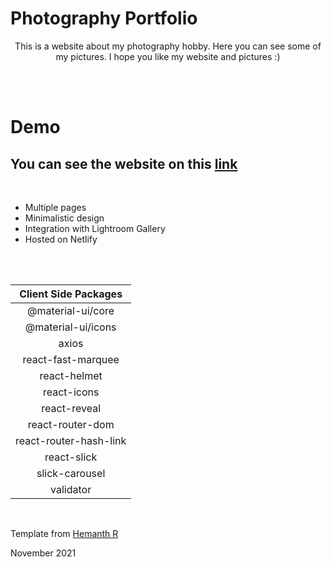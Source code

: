 # Photography Portfolio 

<p align="center">
This is a website about my photography hobby. Here you can see some of my pictures. I hope you like my website and pictures :)
</p>




<br /><br />

# Demo 

## You can see the website on this [link](https://frosty-kepler-0fc451.netlify.app/)

<br />


<ul>
<li>Multiple pages</li>
<li>Minimalistic design</li>
<li>Integration with Lightroom Gallery</li>
<li>Hosted on Netlify</li>
</ul>



<br /> <br />



<p>

| Client Side Packages  |
| :-------------: |
| @material-ui/core  |
| @material-ui/icons  |
| axios |
| react-fast-marquee |
| react-helmet  |
| react-icons  |
| react-reveal |
| react-router-dom  |
| react-router-hash-link  |
| react-slick  |
| slick-carousel |
| validator |

</p>
<br />



Template from [Hemanth R](https://github.com/hhhrrrttt222111)

   

<p>November 2021</p>
